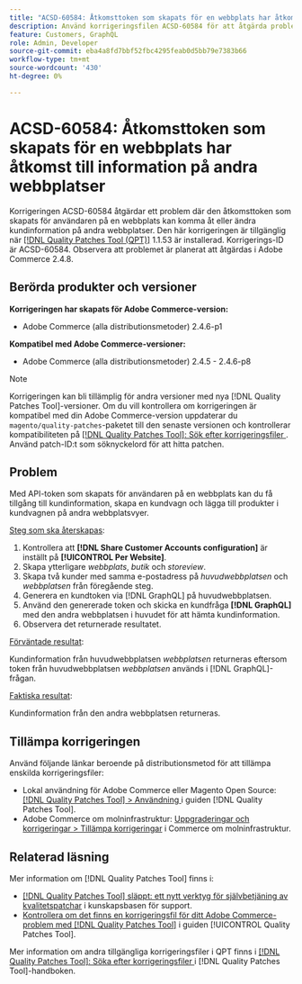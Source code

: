 ```yaml
---
title: "ACSD-60584: Åtkomsttoken som skapats för en webbplats har åtkomst till information på andra webbplatser"
description: Använd korrigeringsfilen ACSD-60584 för att åtgärda problemet där åtkomsttoken som skapats för användaren på en webbplats kan få åtkomst till eller ändra kundinformation på andra webbplatser.
feature: Customers, GraphQL
role: Admin, Developer
source-git-commit: eba4a8fd7bbf52fbc4295feab0d5bb79e7383b66
workflow-type: tm+mt
source-wordcount: '430'
ht-degree: 0%

---
```


# ACSD-60584: Åtkomsttoken som skapats för en webbplats har åtkomst till information på andra webbplatser

Korrigeringen ACSD-60584 åtgärdar ett problem där den åtkomsttoken som skapats för användaren på en webbplats kan komma åt eller ändra kundinformation på andra webbplatser. Den här korrigeringen är tillgänglig när [[!DNL Quality Patches Tool (QPT)]](https://experienceleague.adobe.com/docs/commerce-operations/tools/quality-patches-tool/usage.html?lang=sv-SE) 1.1.53 är installerad. Korrigerings-ID är ACSD-60584. Observera att problemet är planerat att åtgärdas i Adobe Commerce 2.4.8.

## Berörda produkter och versioner

**Korrigeringen har skapats för Adobe Commerce-version:**

* Adobe Commerce (alla distributionsmetoder) 2.4.6-p1

**Kompatibel med Adobe Commerce-versioner:**

* Adobe Commerce (alla distributionsmetoder) 2.4.5 - 2.4.6-p8

>[!NOTE]
>
>Korrigeringen kan bli tillämplig för andra versioner med nya [!DNL Quality Patches Tool]-versioner. Om du vill kontrollera om korrigeringen är kompatibel med din Adobe Commerce-version uppdaterar du `magento/quality-patches`-paketet till den senaste versionen och kontrollerar kompatibiliteten på [[!DNL Quality Patches Tool]: Sök efter korrigeringsfiler ](https://experienceleague.adobe.com/tools/commerce-quality-patches/index.html?lang=sv-SE). Använd patch-ID:t som söknyckelord för att hitta patchen.

## Problem

Med API-token som skapats för användaren på en webbplats kan du få tillgång till kundinformation, skapa en kundvagn och lägga till produkter i kundvagnen på andra webbplatsvyer.

<u>Steg som ska återskapas</u>:

1. Kontrollera att **[!DNL Share Customer Accounts configuration]** är inställt på **[!UICONTROL Per Website]**.
1. Skapa ytterligare *webbplats*, *butik* och *storeview*.
1. Skapa två kunder med samma e-postadress på *huvudwebbplatsen* och *webbplatsen* från föregående steg.
1. Generera en kundtoken via [!DNL GraphQL] på huvudwebbplatsen.
1. Använd den genererade token och skicka en kundfråga **[!DNL GraphQL]** med den andra webbplatsen i huvudet för att hämta kundinformation.
1. Observera det returnerade resultatet.

<u>Förväntade resultat</u>:

Kundinformation från huvudwebbplatsen *webbplatsen* returneras eftersom token från huvudwebbplatsen *webbplatsen* används i [!DNL GraphQL]-frågan.

<u>Faktiska resultat</u>:

Kundinformation från den andra webbplatsen returneras.

## Tillämpa korrigeringen

Använd följande länkar beroende på distributionsmetod för att tillämpa enskilda korrigeringsfiler:

* Lokal användning för Adobe Commerce eller Magento Open Source: [[!DNL Quality Patches Tool] > Användning ](/help/tools/quality-patches-tool/usage.md) i guiden [!DNL Quality Patches Tool].
* Adobe Commerce om molninfrastruktur: [Uppgraderingar och korrigeringar > Tillämpa korrigeringar](https://experienceleague.adobe.com/docs/commerce-cloud-service/user-guide/develop/upgrade/apply-patches.html?lang=sv-SE) i Commerce om molninfrastruktur.

## Relaterad läsning

Mer information om [!DNL Quality Patches Tool] finns i:

* [[!DNL Quality Patches Tool] släppt: ett nytt verktyg för självbetjäning av kvalitetspatchar](https://experienceleague.adobe.com/sv/docs/commerce-knowledge-base/kb/announcements/commerce-announcements/magento-quality-patches-released-new-tool-to-self-serve-quality-patches) i kunskapsbasen för support.
* [Kontrollera om det finns en korrigeringsfil för ditt Adobe Commerce-problem med  [!DNL Quality Patches Tool]](/help/tools/quality-patches-tool/patches-available-in-qpt/check-patch-for-magento-issue-with-magento-quality-patches.md) i guiden [!UICONTROL Quality Patches Tool].


Mer information om andra tillgängliga korrigeringsfiler i QPT finns i [[!DNL Quality Patches Tool]: Söka efter korrigeringsfiler ](https://experienceleague.adobe.com/tools/commerce-quality-patches/index.html?lang=sv-SE) i [!DNL Quality Patches Tool]-handboken.
